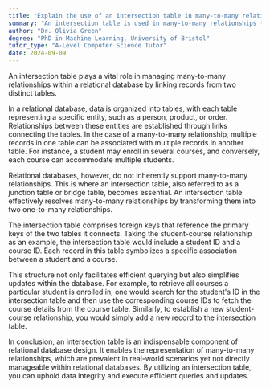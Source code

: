 ```yaml
---
title: "Explain the use of an intersection table in many-to-many relationships"
summary: "An intersection table is used in many-to-many relationships to link records from two separate tables in a database."
author: "Dr. Olivia Green"
degree: "PhD in Machine Learning, University of Bristol"
tutor_type: "A-Level Computer Science Tutor"
date: 2024-09-09
---
```


An intersection table plays a vital role in managing many-to-many relationships within a relational database by linking records from two distinct tables.

In a relational database, data is organized into tables, with each table representing a specific entity, such as a person, product, or order. Relationships between these entities are established through links connecting the tables. In the case of a many-to-many relationship, multiple records in one table can be associated with multiple records in another table. For instance, a student may enroll in several courses, and conversely, each course can accommodate multiple students.

Relational databases, however, do not inherently support many-to-many relationships. This is where an intersection table, also referred to as a junction table or bridge table, becomes essential. An intersection table effectively resolves many-to-many relationships by transforming them into two one-to-many relationships.

The intersection table comprises foreign keys that reference the primary keys of the two tables it connects. Taking the student-course relationship as an example, the intersection table would include a student ID and a course ID. Each record in this table symbolizes a specific association between a student and a course.

This structure not only facilitates efficient querying but also simplifies updates within the database. For example, to retrieve all courses a particular student is enrolled in, one would search for the student's ID in the intersection table and then use the corresponding course IDs to fetch the course details from the course table. Similarly, to establish a new student-course relationship, you would simply add a new record to the intersection table.

In conclusion, an intersection table is an indispensable component of relational database design. It enables the representation of many-to-many relationships, which are prevalent in real-world scenarios yet not directly manageable within relational databases. By utilizing an intersection table, you can uphold data integrity and execute efficient queries and updates.
    
